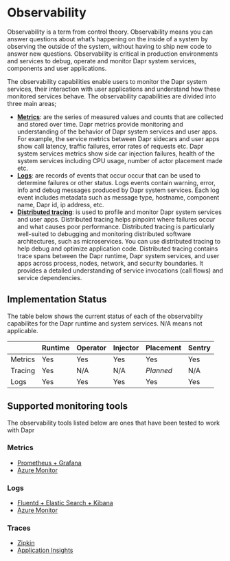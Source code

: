 # Observability

Observability is a term from control theory. Observability means you can answer questions about what’s happening on the inside of a system by observing the outside of the system, without having to ship new code to answer new questions. Observability is critical in production environments and services to debug, operate and monitor Dapr system services, components and user applications. 

The observability capabilities enable users to monitor the Dapr system services, their interaction with user applications and understand how these monitored services behave. The observability capabilities are divided into three main areas;

* **[Metrics](./metrics.md)**: are the series of measured values and counts that are collected and stored over time. Dapr metrics provide monitoring and understanding of the behavior of Dapr system services and user apps. For example, the service metrics between Dapr sidecars and user apps show call latency, traffic failures, error rates of requests etc. Dapr system services metrics show side car injection failures, health of the system services including CPU usage, number of actor placement made etc.  
* **[Logs](./logs.md)**: are records of events that occur occur that can be used to determine failures or other status. Logs events contain warning, error, info and debug messages produced by Dapr system services. Each log event includes metadata such as message type, hostname, component name, Dapr id, ip address, etc.
* **[Distributed tracing](./traces.md)**: is used to profile and monitor Dapr system services and user apps. Distributed tracing helps pinpoint where failures occur and what causes poor performance. Distributed tracing is particularly well-suited to debugging and monitoring distributed software architectures, such as microservices. You can use distributed tracing to help debug and optimize application code. Distributed tracing contains trace spans between the Dapr runtime, Dapr system services, and user apps across process, nodes, network, and security boundaries. It provides a detailed understanding of service invocations (call flows) and service dependencies.

##  Implementation Status
The table below shows the current status of each of the observabilty capabilites for the Dapr runtime and system services. N/A means not applicable.

|         | Runtime | Operator | Injector | Placement | Sentry|
|---------|---------|----------|----------|-----------|--------|
|Metrics  | Yes     | Yes      | Yes      | Yes       | Yes    |
|Tracing  | Yes     | N/A      | N/A      | *Planned* | N/A    |
|Logs     | Yes     | Yes      | Yes      | Yes       | Yes    |

## Supported monitoring tools
The observability tools listed below are ones that have been tested to work with Dapr

### Metrics

* [Prometheus + Grafana](../../howto/observe-metrics-with-prometheus/README.md)
* [Azure Monitor](../../howto/setup-monitoring-tools/setup-azure-monitor.md)

### Logs

* [Fluentd + Elastic Search + Kibana](../../howto/setup-monitoring-tools/setup-fluentd-es-kibana.md)
* [Azure Monitor](../../howto/setup-monitoring-tools/setup-azure-monitor.md)

### Traces

* [Zipkin](../../howto/diagnose-with-tracing/zipkin.md)
* [Application Insights](../../howto/diagnose-with-tracing/azure-monitor.md)
